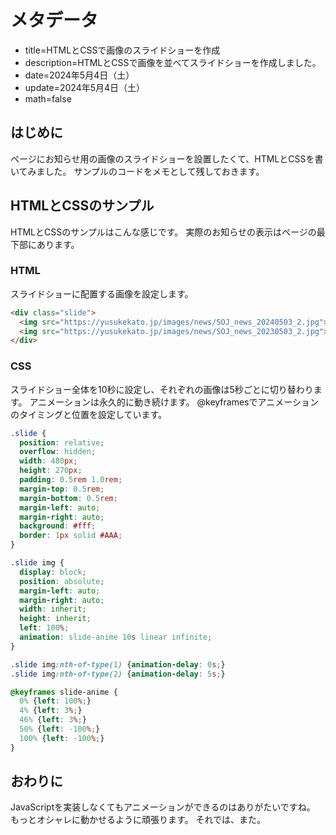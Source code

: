 # メタデータ
- title=HTMLとCSSで画像のスライドショーを作成
- description=HTMLとCSSで画像を並べてスライドショーを作成しました。
- date=2024年5月4日（土）
- update=2024年5月4日（土）
- math=false

## はじめに
ページにお知らせ用の画像のスライドショーを設置したくて、HTMLとCSSを書いてみました。
サンプルのコードをメモとして残しておきます。

## HTMLとCSSのサンプル
HTMLとCSSのサンプルはこんな感じです。
実際のお知らせの表示はページの最下部にあります。

### HTML
スライドショーに配置する画像を設定します。

```html
<div class="slide">
  <img src="https://yusukekato.jp/images/news/SOJ_news_20240503_2.jpg">
  <img src="https://yusukekato.jp/images/news/SOJ_news_20230503_2.jpg">
</div>
```

### CSS
スライドショー全体を10秒に設定し、それぞれの画像は5秒ごとに切り替わります。
アニメーションは永久的に動き続けます。
@keyframesでアニメーションのタイミングと位置を設定しています。

```css
.slide {
  position: relative;
  overflow: hidden;
  width: 480px;
  height: 270px;
  padding: 0.5rem 1.0rem;
  margin-top: 0.5rem;
  margin-bottom: 0.5rem;
  margin-left: auto;
  margin-right: auto;
  background: #fff;
  border: 1px solid #AAA;
}

.slide img {
  display: block;
  position: absolute;
  margin-left: auto;
  margin-right: auto;
  width: inherit;
  height: inherit;
  left: 100%;
  animation: slide-anime 10s linear infinite;
}

.slide img:nth-of-type(1) {animation-delay: 0s;}
.slide img:nth-of-type(2) {animation-delay: 5s;}

@keyframes slide-anime {
  0% {left: 100%;}
  4% {left: 3%;}
  46% {left: 3%;}
  50% {left: -100%;}
  100% {left: -100%;}
}
```

## おわりに
JavaScriptを実装しなくてもアニメーションができるのはありがたいですね。
もっとオシャレに動かせるように頑張ります。
それでは、また。
